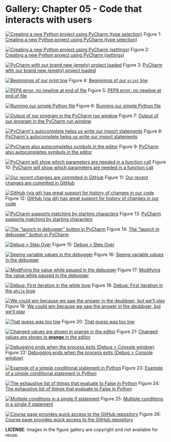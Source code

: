 # Gallery: Chapter 05 - Code that interacts with users

[![Creating a new Python project using PyCharm (type selection)](figures/0503-pycharm_1.png)](figures/0503-pycharm_1.png)
Figure 1: [Creating a new Python project using PyCharm (type selection)](figures/0503-pycharm_1.png)


[![Creating a new Python project using PyCharm (settings)](figures/0503-pycharm_2.png)](figures/0503-pycharm_2.png)
Figure 2: [Creating a new Python project using PyCharm (settings)](figures/0503-pycharm_2.png)


[![PyCharm with our brand new (empty) project loaded](figures/0503-pycharm_3.png)](figures/0503-pycharm_3.png)
Figure 3: [PyCharm with our brand new (empty) project loaded](figures/0503-pycharm_3.png)


[![Beginnings of our `print` line](figures/0503-pycharm_4.png)](figures/0503-pycharm_4.png)
Figure 4: [Beginnings of our `print` line](figures/0503-pycharm_4.png)


[![PEP8 error: no newline at end of file](figures/0503-pycharm_5.png)](figures/0503-pycharm_5.png)
Figure 5: [PEP8 error: no newline at end of file](figures/0503-pycharm_5.png)


[![Running our simple Python file](figures/0503-pycharm_6.png)](figures/0503-pycharm_6.png)
Figure 6: [Running our simple Python file](figures/0503-pycharm_6.png)


[![Output of our program in the PyCharm run window](figures/0503-pycharm_7.png)](figures/0503-pycharm_7.png)
Figure 7: [Output of our program in the PyCharm run window](figures/0503-pycharm_7.png)


[![PyCharm's autocomplete helps us write our import statements](figures/0504-dropdown.png)](figures/0504-dropdown.png)
Figure 8: [PyCharm's autocomplete helps us write our import statements](figures/0504-dropdown.png)


[![PyCharm also autocompletes symbols in the editor](figures/0504-dropdown_2.png)](figures/0504-dropdown_2.png)
Figure 9: [PyCharm also autocompletes symbols in the editor](figures/0504-dropdown_2.png)


[![PyCharm will show which parameters are needed in a function call](figures/0504-parameters_message.png)](figures/0504-parameters_message.png)
Figure 10: [PyCharm will show which parameters are needed in a function call](figures/0504-parameters_message.png)


[![Our recent changes are commited in GitHub](figures/0505-github_1.png)](figures/0505-github_1.png)
Figure 11: [Our recent changes are commited in GitHub](figures/0505-github_1.png)


[![GitHub (via git) has great support for history of changes in our code](figures/0505-github_history.png)](figures/0505-github_history.png)
Figure 12: [GitHub (via git) has great support for history of changes in our code](figures/0505-github_history.png)


[![PyCharm supports matching by starting characters](figures/0505-dropdown.png)](figures/0505-dropdown.png)
Figure 13: [PyCharm supports matching by starting characters](figures/0505-dropdown.png)


[![The "launch in debugger" button in PyCharm](figures/0508-debug.png)](figures/0508-debug.png)
Figure 14: [The "launch in debugger" button in PyCharm](figures/0508-debug.png)


[![Debug > Step Over](figures/0508-Debug_2.png)](figures/0508-Debug_2.png)
Figure 15: [Debug > Step Over](figures/0508-Debug_2.png)


[![Seeing variable values in the debugger](figures/0508-Debug_3.png)](figures/0508-Debug_3.png)
Figure 16: [Seeing variable values in the debugger](figures/0508-Debug_3.png)


[![Modifying the value while paused in the debugger](figures/0508-Debug_4.png)](figures/0508-Debug_4.png)
Figure 17: [Modifying the value while paused in the debugger](figures/0508-Debug_4.png)


[![Debug: First iteration in the `while` loop](figures/0508-Debug_5.png)](figures/0508-Debug_5.png)
Figure 18: [Debug: First iteration in the `while` loop](figures/0508-Debug_5.png)


[![We could win because we saw the answer in the deubbger, but we'll play](figures/0508-Debug_6.png)](figures/0508-Debug_6.png)
Figure 19: [We could win because we saw the answer in the deubbger, but we'll play](figures/0508-Debug_6.png)


[![That guess was too low](figures/0508-Debug_8.png)](figures/0508-Debug_8.png)
Figure 20: [That guess was too low](figures/0508-Debug_8.png)


[![Changed values are shown in **orange** in the editor](figures/0508-debug_9.png)](figures/0508-debug_9.png)
Figure 21: [Changed values are shown in **orange** in the editor](figures/0508-debug_9.png)


[![Debugging ends when the process exits (Debug > Console window)](figures/0508-debug_10.png)](figures/0508-debug_10.png)
Figure 22: [Debugging ends when the process exits (Debug > Console window)](figures/0508-debug_10.png)


[![Example of a simple conditional statement in Python](figures/0509-code.png)](figures/0509-code.png)
Figure 23: [Example of a simple conditional statement in Python](figures/0509-code.png)


[![The exhaustive list of things that evaluate to False in Python](figures/0510-truthiness.png)](figures/0510-truthiness.png)
Figure 24: [The exhaustive list of things that evaluate to False in Python](figures/0510-truthiness.png)


[![Multiple conditions in a single if statement](figures/0511-multiple_conditions.png)](figures/0511-multiple_conditions.png)
Figure 25: [Multiple conditions in a single if statement](figures/0511-multiple_conditions.png)


[![Course page provides quick access to the GitHub repository](figures/0512-github_repo.png)](figures/0512-github_repo.png)
Figure 26: [Course page provides quick access to the GitHub repository](figures/0512-github_repo.png)



**LICENSE**: Images in the figure gallery are copyright and not available for reuse. 

